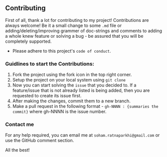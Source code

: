 ## Contributing

First of all, thank a lot for contributing to my project! 
Contributions are always welcome! Be it a small change to some `.md` file or adding/deleting/improving grammer of doc-strings and comments to adding a whole knew feature or solving a bug - be assured that you will be completely supported.
- Please adhere to this project's `code of conduct`.



### Guidlines to start the Contributions:
1. Fork the project using the fork icon in the top right corner.
2. Setup the project on your local system using ` git clone `
3. Now you can start solving the `issue` that you decided to. If a feature/issue that is not already listed is being added, then you are requested to create its issue first.
4. After making the changes, commit them to a new branch.
5. Make a pull request in the following format - `gh-NNNN : {summaries the commit}` where gh-NNNN is the issue number.

### Contact me
For any help required, you can email me at `soham.ratnaparkhi@gmail.com` or use the GitHub comment section.





All the best!
